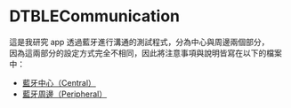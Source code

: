 # DTBLECommunication
這是我研究 app 透過藍牙進行溝通的測試程式，分為中心與周邊兩個部分，<br/>
因為這兩部分的設定方式完全不相同，因此將注意事項與說明皆寫在以下的檔案中：<br/>

* [藍牙中心（Central）](/DTBLECommunication/Central/README.md)
* [藍牙周邊（Peripheral）](/DTBLECommunication/Peripheral/README.md)
